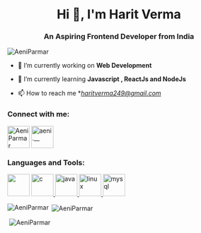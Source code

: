 <h1 align="center">Hi 👋, I'm Harit Verma</h1>
<h3 align="center">An Aspiring Frontend Developer from India</h3>

<p align="left"> <img src="https://komarev.com/ghpvc/?username=AeniParmar&label=Profile%20views&color=0e75b6&style=flat" alt="AeniParmar" /> </p>

- 🔭 I’m currently working on **Web Development**

- 🌱 I’m currently learning  **Javascript , ReactJs and NodeJs**

- 📫 How to reach me **haritverma249@gmail.com*

<h3 align="left">Connect with me:</h3>
<p align="left" >

<a href="https://linkedin.com/in/haritverma07" target="blank"><img align="center" src="https://www.vectorlogo.zone/logos/linkedin/linkedin-tile.svg" alt="Aeni Parmar" height="50" width="50" /></a>
<a href="https://instagram.com/haritverma249" target="blank"><img align="center" src="https://www.vectorlogo.zone/logos/instagram/instagram-icon.svg" alt="aeni.__" height="50" width="50" /></a>

<h3 align="left">Languages and Tools:</h3>
<p align="left"> 
<a href="https://www.python.org/"  target="_blank" rel="noreferrer"> <img src="https://www.vectorlogo.zone/logos/python/python-vertical.svg"width="50" height="50" /></a>
<a href="https://www.cprogramming.com/" target="_blank" rel="noreferrer"> <img src="https://upload.wikimedia.org/wikipedia/commons/thumb/1/18/C_Programming_Language.svg/570px-C_Programming_Language.svg.png?20201031132917" alt="c" width="50" height="50"/> </a>
<a href="https://www.java.com" target="_blank" rel="noreferrer"> <img src="https://www.vectorlogo.zone/logos/java/java-vertical.svg" alt="java" width="50" height="50"/> </a> 
<a href="https://www.linux.org/" target="_blank" rel="noreferrer"> <img src="https://www.vectorlogo.zone/logos/linux/linux-icon.svg" alt="linux" width="50" height="50"/> </a> 
<a href="https://www.mysql.com/" target="_blank" rel="noreferrer"> <img src="https://www.vectorlogo.zone/logos/mysql/mysql-official.svg" alt="mysql" width="50" height="50"/> </a>

<p><img align="left" src="https://github-readme-stats.vercel.app/api/top-langs?username=AeniParmar&show_icons=true&locale=en&layout=compact" alt="AeniParmar"/></p>
<p>&nbsp;<img align="center" src="https://github-readme-stats.vercel.app/api?username=AeniParmar&show_icons=true&locale=en" alt="AeniParmar" /></p>
<p>&nbsp;<img align="center" src="https://github-readme-streak-stats.herokuapp.com/?user=AeniParmar&" alt="AeniParmar" /></p>
